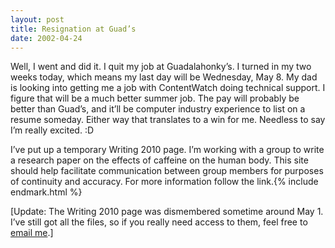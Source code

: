 ```yaml
---
layout: post
title: Resignation at Guad’s
date: 2002-04-24
---
```


Well, I went and did it. I quit my job at Guadalahonky’s. I turned in my two weeks today, which means my last day will be Wednesday, May 8. My dad is looking into getting me a job with ContentWatch doing technical support. I figure that will be a much better summer job. The pay will probably be better than Guad’s, and it’ll be computer industry experience to list on a resume someday. Either way that translates to a win for me. Needless to say I’m really excited. :D

I’ve put up a temporary Writing 2010 page. I’m working with a group to write a research paper on the effects of caffeine on the human body. This site should help facilitate communication between group members for purposes of continuity and accuracy. For more information follow the link.{% include endmark.html %}

\[Update: The Writing 2010 page was dismembered sometime around May 1. I’ve still got all the files, so if you really need access to them, feel free to [email me](mailto:writing2010@joeyday.com).\]